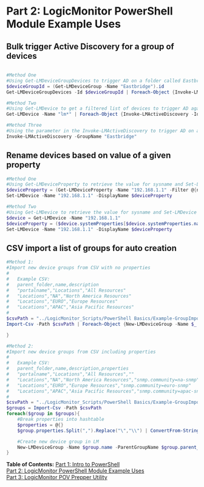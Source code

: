 # Part 2: LogicMonitor PowerShell Module Example Uses

## Bulk trigger Active Discovery for a group of devices

```powershell

#Method One
#Using Get-LMDeviceGroupDevices to trigger AD on a folder called Eastbridge
$deviceGroupId = (Get-LMDeviceGroup -Name "Eastbridge").id
Get-LMDeviceGroupDevices -Id $deviceGroupId | Foreach-Object {Invoke-LMActiveDiscovery -Id $_.id}

#Method Two
#Using Get-LMDevice to get a filtered list of devices to trigger AD against
Get-LMDevice -Name "lm*" | Foreach-Object {Invoke-LMActiveDiscovery -Id $_.id}

#Method Three
#Using the parameter in the Invoke-LMActiveDiscovery to trigger AD on a folder called Eastbridge
Invoke-LMActiveDiscovery -GroupName "Eastbridge"
```

## Rename devices based on value of a given property

```powershell
#Method One
#Using Get-LMDeviceProperty to retrieve the value for sysname and Set-LMDevice to set the new displayName for it
$deviceProperty = (Get-LMDeviceProperty -Name "192.168.1.1" -Filter @{name="system.sysname"}).value
Set-LMDevice -Name "192.168.1.1" -DisplayName $deviceProperty

#Method Two
#Using Get-LMDevice to retrieve the value for sysname and Set-LMDevice to set the new displayName
$device = Get-LMDevice -Name "192.168.1.1"
$deviceProperty = ($device.systemProperties[$device.systemProperties.name.IndexOf("system.sysname")].value)
Set-LMDevice -Name "192.168.1.1" -DisplayName $deviceProperty

```

## CSV import a list of groups for auto creation

```powershell
#Method 1:
#Import new device groups from CSV with no properties
#
#   Example CSV:
#   parent_folder,name,description
#   "portalname","Locations","All Resources"
#   "Locations","NA","North America Resources"
#   "Locations","EURO","Europe Resources"
#   "Locations","APAC","Asia Pacific Resources"
#
$csvPath = "../LogicMonitor_Scripts/PowerShell Basics/Example-GroupImport.csv"
Import-Csv -Path $csvPath | Foreach-Object {New-LMDeviceGroup -Name $_.name -ParentGroupName $_.parent_folder -Description $_.description}

}

#Method 2:
#Import new device groups from CSV including properties
#
#   Example CSV:
#   parent_folder,name,description,properties
#   "portalname","Locations","All Resources",""
#   "Locations","NA","North America Resources","snmp.community=na-snmp"
#   "Locations","EURO","Europe Resources","snmp.community=euro-snmp"
#   "Locations","APAC","Asia Pacific Resources","snmp.community=apac-snmp"
#
$csvPath = "../LogicMonitor_Scripts/PowerShell Basics/Example-GroupImport.csv"
$groups = Import-Csv -Path $csvPath
foreach($group in $groups){
    #Break properties into hashtable
    $properties = @{}
    $group.properties.Split(",").Replace("\","\\") | ConvertFrom-StringData | ForEach-Object {$properties += $_}

    #Create new device group in LM
    New-LMDeviceGroup -Name $group.name -ParentGroupName $group.parent_folder -Description $group.description -properties $properties
}
```

**Table of Contents:**
[Part 1: Intro to PowerShell](readme.md)\
[Part 2: LogicMonitor PowerShell Module Example Uses](LogicMonitorPS-Examples.md)\
[Part 3: LogicMonitor POV Prepper Utility](POV-Prepper-Utility.md)
